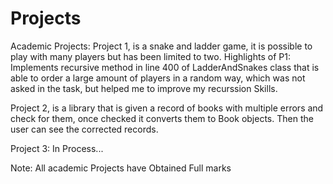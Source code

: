 # Projects
Academic Projects:
Project 1, is a snake and ladder game, it is possible to play with many players but has been limited to two.
Highlights of P1: Implements recursive method in line 400 of LadderAndSnakes class that is able to order a large
amount of players in a random way, which was not asked in the task, but helped me to improve my recurssion Skills.

Project 2, is a library that is given a record of books with multiple errors and check for them, once checked it converts
them to Book objects. Then the user can see the corrected records.

Project 3: In Process...

Note: All academic Projects have Obtained Full marks
